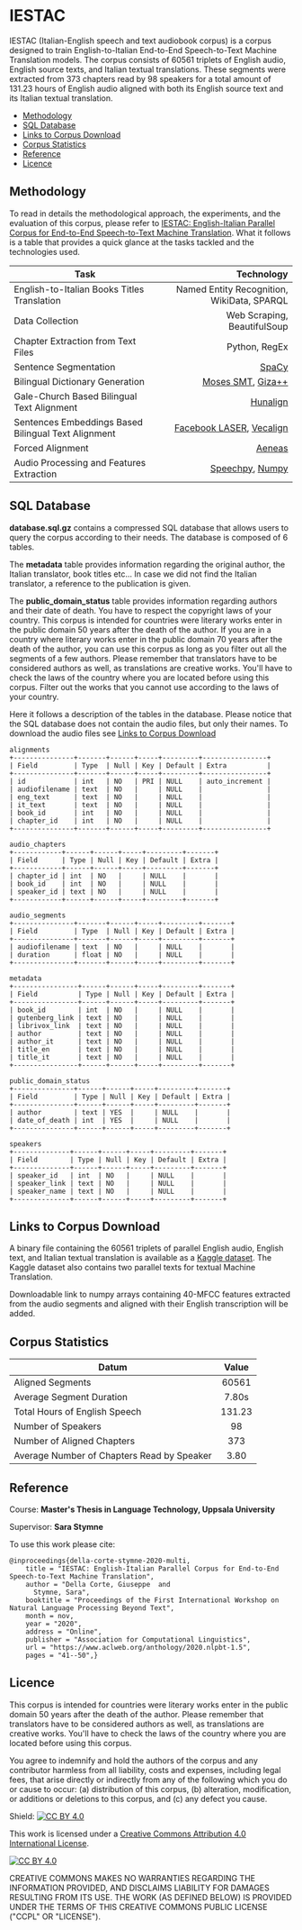 # IESTAC

IESTAC (Italian-English speech and text audiobook corpus) is a corpus designed to train English-to-Italian End-to-End Speech-to-Text Machine Translation models. The corpus consists of 60561 triplets of English audio, English source texts, and Italian textual translations. These segments were extracted from 373 chapters read by 98 speakers for a total amount of 131.23 hours of English audio aligned with both its English source text and its Italian textual translation.

  * [Methodology](#methodology)
  * [SQL Database](#sql-database)
  * [Links to Corpus Download](#links-to-corpus-download)
  * [Corpus Statistics](#corpus-statistics)
  * [Reference](#reference)
  * [Licence](#licence)

## Methodology
To read in details the methodological approach, the experiments, and the evaluation of this corpus, please refer to <a href="https://www.aclweb.org/anthology/2020.nlpbt-1.5/">IESTAC: English-Italian Parallel Corpus for End-to-End Speech-to-Text Machine Translation</a>. What it follows is a table that provides a quick glance at the tasks tackled and the technologies used. 

| Task | Technology|
| ------------- | ---: |
| English-to-Italian Books Titles Translation | Named Entity Recognition, WikiData, SPARQL| 
| Data Collection | Web Scraping, BeautifulSoup|
| Chapter Extraction from Text Files| Python, RegEx|
| Sentence Segmentation | <a href="https://spacy.io/">SpaCy</a>|
| Bilingual Dictionary Generation| <a href="www.statmt.org/moses/">Moses SMT</a>, <a href="https://github.com/moses-smt/giza-pp">Giza++</a>|
| Gale-Church Based Bilingual Text Alignment | <a href="https://github.com/danielvarga/hunalignHunalign">Hunalign</a> |
| Sentences Embeddings Based Bilingual Text Alignment | <a href="https://github.com/facebookresearch/LASER">Facebook LASER</a>, <a href="https://github.com/thompsonb/vecalign">Vecalign |
| Forced Alignment | <a href="https://github.com/readbeyond/aeneas">Aeneas</a> |
| Audio Processing and Features Extraction | <a href="https://github.com/astorfi/speechpy">Speechpy</a>, <a href="https://numpy.org/">Numpy</a> |

## SQL Database
**database.sql.gz** contains a compressed SQL database that allows users to query the corpus according to their needs.
The database is composed of 6 tables.

The **metadata** table provides information regarding the original author, the Italian translator, book titles etc...
In case we did not find the Italian translator, a reference to the publication is given. 

The **public_domain_status** table provides information  regarding authors and their date of death. 
You have to respect the copyright laws of your country. This corpus is intended for countries were literary works enter in the public domain 
50 years after the death of the author. If you are in a country where literary works enter in the public domain 70 years after the death of the author, you can use this corpus as long as you filter out all the segments of a few authors. Please remember that translators have to be considered authors as well, as translations are creative works. You'll have to check the laws of the country where you are located before using this corpus. Filter out the works that you cannot use according to the laws of your country.

Here it follows a description of the tables in the database. Please notice that the SQL database does not contain the audio files, but only their names.
To download the audio files see [Links to Corpus Download](#links-to-corpus-download)

```
alignments
+---------------+-------+------+-----+---------+----------------+
| Field         | Type  | Null | Key | Default | Extra          |
+---------------+-------+------+-----+---------+----------------+
| id            | int   | NO   | PRI | NULL    | auto_increment |
| audiofilename | text  | NO   |     | NULL    |                |
| eng_text      | text  | NO   |     | NULL    |                |
| it_text       | text  | NO   |     | NULL    |                |
| book_id       | int   | NO   |     | NULL    |                |
| chapter_id    | int   | NO   |     | NULL    |                |
+---------------+-------+------+-----+---------+----------------+

audio_chapters
+------------+------+------+-----+---------+-------+
| Field      | Type | Null | Key | Default | Extra |
+------------+------+------+-----+---------+-------+
| chapter_id | int  | NO   |     | NULL    |       |
| book_id    | int  | NO   |     | NULL    |       |
| speaker_id | text | NO   |     | NULL    |       |
+------------+------+------+-----+---------+-------+

audio_segments
+---------------+-------+------+-----+---------+-------+
| Field         | Type  | Null | Key | Default | Extra |
+---------------+-------+------+-----+---------+-------+
| audiofilename | text  | NO   |     | NULL    |       |
| duration      | float | NO   |     | NULL    |       |
+---------------+-------+------+-----+---------+-------+

metadata
+----------------+------+------+-----+---------+-------+
| Field          | Type | Null | Key | Default | Extra |
+----------------+------+------+-----+---------+-------+
| book_id        | int  | NO   |     | NULL    |       |
| gutenberg_link | text | NO   |     | NULL    |       |
| librivox_link  | text | NO   |     | NULL    |       |
| author         | text | NO   |     | NULL    |       |
| author_it      | text | NO   |     | NULL    |       |
| title_en       | text | NO   |     | NULL    |       |
| title_it       | text | NO   |     | NULL    |       |
+----------------+------+------+-----+---------+-------+

public_domain_status
+---------------+------+------+-----+---------+-------+
| Field         | Type | Null | Key | Default | Extra |
+---------------+------+------+-----+---------+-------+
| author        | text | YES  |     | NULL    |       |
| date_of_death | int  | YES  |     | NULL    |       |
+---------------+------+------+-----+---------+-------+

speakers
+--------------+------+------+-----+---------+-------+
| Field        | Type | Null | Key | Default | Extra |
+--------------+------+------+-----+---------+-------+
| speaker_id   | int  | NO   |     | NULL    |       |
| speaker_link | text | NO   |     | NULL    |       |
| speaker_name | text | NO   |     | NULL    |       |
+--------------+------+------+-----+---------+-------+
```



## Links to Corpus Download
A binary file containing the 60561 triplets of parallel English audio, English text, and Italian textual translation is available as a <a href="https://www.kaggle.com/giuseppedellacorte/stt-aligned-audiobooks-en-it/">Kaggle dataset</a>. The Kaggle dataset also contains two parallel texts for textual Machine Translation.

Downloadable link to numpy arrays containing 40-MFCC features extracted from the audio segments and aligned with their English transcription will be added. 

## Corpus Statistics 

| Datum | Value |
| ------------- | :---: |
| Aligned Segments | 60561 |
| Average Segment Duration | 7.80s |
| Total Hours of English Speech | 131.23 |
| Number of Speakers | 98 |
| Number of Aligned Chapters | 373 |
| Average Number of Chapters Read by Speaker | 3.80 |

## Reference

Course: **Master's Thesis in Language Technology, Uppsala University**

Supervisor: **Sara Stymne**

To use this work please cite:

```
@inproceedings{della-corte-stymne-2020-multi,
    title = "IESTAC: English-Italian Parallel Corpus for End-to-End Speech-to-Text Machine Translation",
    author = "Della Corte, Giuseppe  and
      Stymne, Sara",
    booktitle = "Proceedings of the First International Workshop on Natural Language Processing Beyond Text",
    month = nov,
    year = "2020",
    address = "Online",
    publisher = "Association for Computational Linguistics",
    url = "https://www.aclweb.org/anthology/2020.nlpbt-1.5",
    pages = "41--50",}
```
## Licence

This corpus is intended for countries were literary works enter in the public domain 50 years after the death of the author. Please remember that translators have to be considered authors as well, as translations are creative works. You'll have
to check the laws of the country where you are located before using this corpus.

You agree to indemnify and hold the authors of the corpus and any contributor harmless from all liability, costs and expenses,
including legal fees, that arise directly or indirectly from any of
the following which you do or cause to occur: (a) distribution of this
corpus, (b) alteration, modification, or
additions or deletions to this corpus, and (c) any defect you cause.

Shield: [![CC BY 4.0][cc-by-shield]][cc-by]

This work is licensed under a [Creative Commons Attribution 4.0 International
License][cc-by].

[![CC BY 4.0][cc-by-image]][cc-by]

[cc-by]: http://creativecommons.org/licenses/by/4.0/
[cc-by-image]: https://i.creativecommons.org/l/by/4.0/88x31.png
[cc-by-shield]: https://img.shields.io/badge/License-CC%20BY%204.0-lightgrey.svg

CREATIVE COMMONS MAKES NO WARRANTIES REGARDING THE INFORMATION PROVIDED, AND DISCLAIMS LIABILITY FOR DAMAGES RESULTING FROM ITS USE. THE WORK (AS DEFINED BELOW) IS PROVIDED UNDER THE TERMS OF THIS CREATIVE COMMONS PUBLIC LICENSE ("CCPL" OR "LICENSE").
